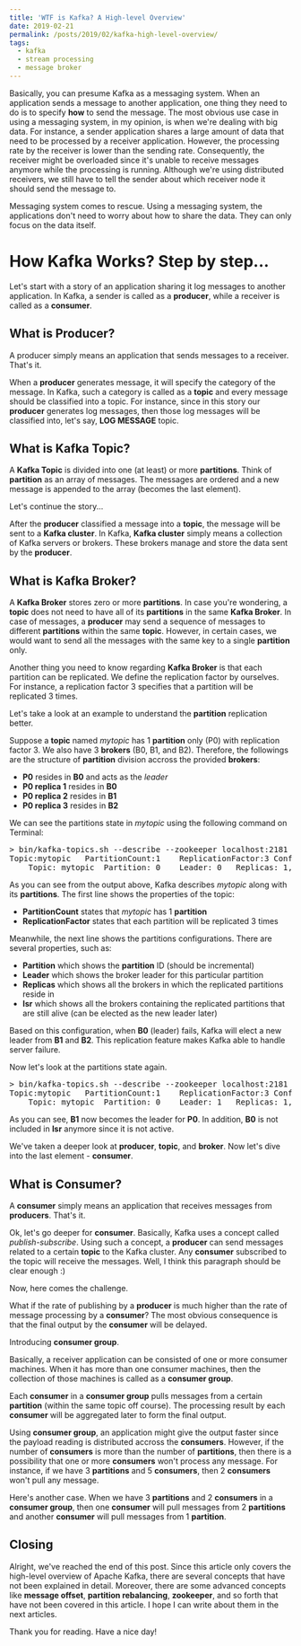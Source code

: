 ```yaml
---
title: 'WTF is Kafka? A High-level Overview'
date: 2019-02-21
permalink: /posts/2019/02/kafka-high-level-overview/
tags:
  - kafka
  - stream processing
  - message broker
---
```


Basically, you can presume Kafka as a messaging system. When an application sends a message to another application, one thing they need to do is to specify **how** to send the message. The most obvious use case in using a messaging system, in my opinion, is when we're dealing with big data. For instance, a sender application shares a large amount of data that need to be processed by a receiver application. However, the processing rate by the receiver is lower than the sending rate. Consequently, the receiver might be overloaded since it's unable to receive messages anymore while the processing is running. Although we're using distributed receivers, we still have to tell the sender about which receiver node it should send the message to.

Messaging system comes to rescue. Using a messaging system, the applications don't need to worry about how to share the data. They can only focus on the data itself.

# How Kafka Works? Step by step...

Let's start with a story of an application sharing it log messages to another application. In Kafka, a sender is called as a **producer**, while a receiver is called as a **consumer**.

## What is Producer?

A producer simply means an application that sends messages to a receiver. That's it.

When a **producer** generates message, it will specify the category of the message. In Kafka, such a category is called as a **topic** and every message should be classified into a topic. For instance, since in this story our **producer** generates log messages, then those log messages will be classified into, let's say, **LOG MESSAGE** topic.

## What is Kafka Topic?

A **Kafka Topic** is divided into one (at least) or more **partitions**. Think of **partition** as an array of messages. The messages are ordered and a new message is appended to the array (becomes the last element).

Let's continue the story...

After the **producer** classified a message into a **topic**, the message will be sent to a **Kafka cluster**. In Kafka, **Kafka cluster** simply means a collection of Kafka servers or brokers. These brokers manage and store the data sent by the **producer**.

## What is Kafka Broker?

A **Kafka Broker** stores zero or more **partitions**. In case you're wondering, a **topic** does not need to have all of its **partitions** in the same **Kafka Broker**. In case of messages, a **producer** may send a sequence of messages to different **partitions** within the same **topic**. However, in certain cases, we would want to send all the messages with the same key to a single **partition** only.

Another thing you need to know regarding **Kafka Broker** is that each partition can be replicated. We define the replication factor by ourselves. For instance, a replication factor 3 specifies that a partition will be replicated 3 times.

Let's take a look at an example to understand the **partition** replication better.

Suppose a **topic** named _mytopic_ has 1 **partition** only (P0) with replication factor 3. We also have 3 **brokers** (B0, B1, and B2). Therefore, the followings are the structure of **partition** division accross the provided **brokers**:

<ul>
  <li><b>P0</b> resides in <b>B0</b> and acts as the <i>leader</i></li>
  <li><b>P0 replica 1</b> resides in <b>B0</b></li>
  <li><b>P0 replica 2</b> resides in <b>B1</b></li>
  <li><b>P0 replica 3</b> resides in <b>B2</b></li>
</ul>

We can see the partitions state in _mytopic_ using the following command on Terminal:

<pre>
> bin/kafka-topics.sh --describe --zookeeper localhost:2181 --topic mytopic
Topic:mytopic   PartitionCount:1    ReplicationFactor:3 Configs:
    Topic: mytopic  Partition: 0    Leader: 0   Replicas: 1,2,0 Isr: 1,2,0
</pre>

As you can see from the output above, Kafka describes _mytopic_ along with its **partitions**. The first line shows the properties of the topic:
<ul>
  <li><b>PartitionCount</b> states that <i>mytopic</i> has 1 <b>partition</b></li>
  <li><b>ReplicationFactor</b> states that each partition will be replicated 3 times</li>
</ul>

Meanwhile, the next line shows the partitions configurations. There are several properties, such as:
<ul>
  <li><b>Partition</b> which shows the <b>partition</b> ID (should be incremental)</li>
  <li><b>Leader</b> which shows the broker leader for this particular partition</li>
  <li><b>Replicas</b> which shows all the brokers in which the replicated partitions reside in</li>
  <li><b>Isr</b> which shows all the brokers containing the replicated partitions that are still alive (can be elected as the new leader later)</li>
</ul>

Based on this configuration, when **B0** (leader) fails, Kafka will elect a new leader from **B1** and **B2**. This replication feature makes Kafka able to handle server failure.

Now let's look at the partitions state again.

<pre>
> bin/kafka-topics.sh --describe --zookeeper localhost:2181 --topic mytopic
Topic:mytopic   PartitionCount:1    ReplicationFactor:3 Configs:
    Topic: mytopic  Partition: 0    Leader: 1   Replicas: 1,2,0 Isr: 2,1
</pre>

As you can see, **B1** now becomes the leader for **P0**. In addition, **B0** is not included in **Isr** anymore since it is not active.

We've taken a deeper look at **producer**, **topic**, and **broker**. Now let's dive into the last element - **consumer**.

## What is Consumer?

A **consumer** simply means an application that receives messages from **producers**. That's it.

Ok, let's go deeper for **consumer**. Basically, Kafka uses a concept called _publish-subscribe_. Using such a concept, a **producer** can send messages related to a certain **topic** to the Kafka cluster. Any **consumer** subscribed to the topic will receive the messages. Well, I think this paragraph should be clear enough :)

Now, here comes the challenge.

What if the rate of publishing by a **producer** is much higher than the rate of message processing by a **consumer**? The most obvious consequence is that the final output by the **consumer** will be delayed.

Introducing **consumer group**.

Basically, a receiver application can be consisted of one or more consumer machines. When it has more than one consumer machines, then the collection of those machines is called as a **consumer group**.

Each **consumer** in a **consumer group** pulls messages from a certain **partition** (within the same topic off course). The processing result by each **consumer** will be aggregated later to form the final output.

Using **consumer group**, an application might give the output faster since the payload reading is distributed accross the **consumers**. However, if the number of **consumers** is more than the number of **partitions**, then there is a possibility that one or more **consumers** won't process any message. For instance, if we have 3 **partitions** and 5 **consumers**, then 2 **consumers** won't pull any message.

Here's another case. When we have 3 **partitions** and 2 **consumers** in a **consumer group**, then one **consumer** will pull messages from 2 **partitions** and another **consumer** will pull messages from 1 **partition**.

## Closing

Alright, we've reached the end of this post. Since this article only covers the high-level overview of Apache Kafka, there are several concepts that have not been explained in detail. Moreover, there are some advanced concepts like **message offset**, **partition rebalancing**, **zookeeper**, and so forth that have not been covered in this article. I hope I can write about them in the next articles.

Thank you for reading. Have a nice day!

